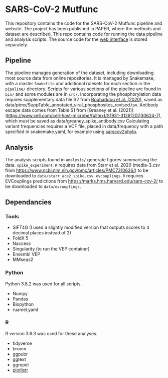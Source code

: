 # SARS-CoV-2 Mutfunc

This repository contains the code for the SARS-CoV-2 Mutfunc pipeline and website.
The project has been published in PAPER, where the methods and dataset are described.
This repo contains code for running the data pipeline and analysis scripts.
The source code for the [web interface](https://github.com/allydunham/mutfunc_sars_cov_2_frontend/) is stored separately.

## Pipeline

The pipeline manages generation of the dataset, including downloading most source data from online repositories.
It is managed by Snakemake, with a master `Snakefile` and additional rulesets for each section in the `pipeline/` directory.
Scripts for various sections of the pipeline are found in `bin/` and some modules are in `src/`.
Incorporating the phosphorylation data requires supplementary data file S2 from [Bouhaddou et al. (2020)](https://www.cell.com/cell/fulltext/S0092-8674\(20\)30811-4), saved as data/ptms/SuppTable\_annotated\_viral\_phosphosites\_revised.tsv.
Antibody escape data comes from Table S1 from [Greaney et al. (2021)](https://www.cell.com/cell-host-microbe/fulltext/S1931-3128(20\)30624-7), which must be saved as data/greaney\_spike\_antibody.csv
Calculating variant frequencies requires a VCF file, placed in data/frequency with a path specified in snakemake.yaml, for example using [sarscov2phylo](https://github.com/roblanf/sarscov2phylo).

## Analysis

The analysis scripts found in `analysis/` generate figures summarising the data.
`spike_experiment.R` requires data from Starr et al. 2020 (media-3.csv from <https://www.ncbi.nlm.nih.gov/pmc/articles/PMC7310626/>) to be downloaded to `data/starr_ace2_spike.csv`.
`evcouplings.R` requires EVCouplings predictions from <https://marks.hms.harvard.edu/sars-cov-2/> to be downloaded to `data/evcouplings`.

## Dependancies

### Tools

* SIFT4G (I used a slightly modified version that outputs scores to 4 decimal places instead of 2)
* FoldX 5
* Naccess
* Singularity (to run the VEP container)
* Ensembl VEP
* MMseqs2

### Python

Python 3.8.2 was used for all scripts.

* Numpy
* Pandas
* Biopython
* ruamel.yaml

### R

R version 3.6.3 was used for these analyses.

* tidyverse
* broom
* ggpubr
* ggtext
* ggrepel
* [plotlistr](github.com/allydunham/plotlistr)
